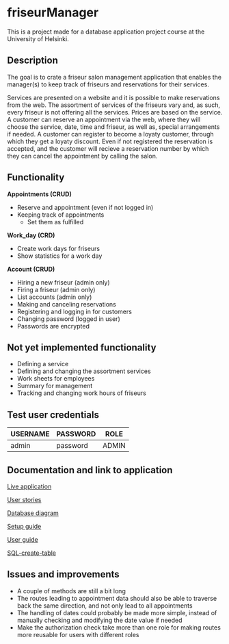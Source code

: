 # friseurManager
This is a project made for a database application project course at the University of Helsinki.

## Description
The goal is to crate a friseur salon management application that enables the manager(s) to keep track of friseurs and reservations for their services.

Services are presented on a website and it is possible to make reservations from the web. The assortment of services of the friseurs vary and, as such, every friseur is not offering all the services. Prices are based on the service. A customer can reserve an appointment via the web, where they will choose the service, date, time and friseur, as well as, special arrangements if needed. A customer can register to become a loyaty customer, through which they get a loyaty discount. Even if not registered the reservation is accepted, and the customer will recieve a reservation number by which they can cancel the appointment by calling the salon.

## Functionality

**Appointments (CRUD)**

- Reserve and appointment (even if not logged in)
- Keeping track of appointments
  - Set them  as fulfilled

**Work_day (CRD)**

- Create work days for friseurs
- Show statistics for a work day

**Account (CRUD)**

- Hiring a new friseur (admin only)
- Firing a friseur (admin only)
- List accounts (admin only)
- Making and canceling reservations
- Registering and logging in for customers
- Changing password (logged in user)
- Passwords are encrypted


## Not yet implemented functionality

- Defining a service
- Defining and changing the assortment services
- Work sheets for employees
- Summary for management
- Tracking and changing work hours of friseurs

## Test user credentials 

|	__USERNAME__ | __PASSWORD__  |   __ROLE__    | 
|--------------|---------------|---------------|
| admin        |   password    |    ADMIN      |

## Documentation and link to application
[Live application](https://friseur-app.herokuapp.com/)

[User stories](https://github.com/stadibo/friseurManager/blob/master/documentation/user_stories.md)

[Database diagram](https://github.com/stadibo/friseurManager/blob/master/documentation/database_diagram.png)

[Setup guide](https://github.com/stadibo/friseurManager/blob/master/documentation/installation_guide.md)

[User guide](https://github.com/stadibo/friseurManager/blob/master/documentation/user_guide.md)

[SQL-create-table](https://github.com/stadibo/friseurManager/blob/master/documentation/SQL_create_table_statements.md)


## Issues and improvements

- A couple of methods are still a bit long
- The routes leading to appointment data should also be able to traverse back the same direction, and not only lead to all appointments
- The handling of dates could probably be made more simple, instead of manually checking and modifying the date value if needed
- Make the authorization check take more than one role for making routes more reusable for users with different roles